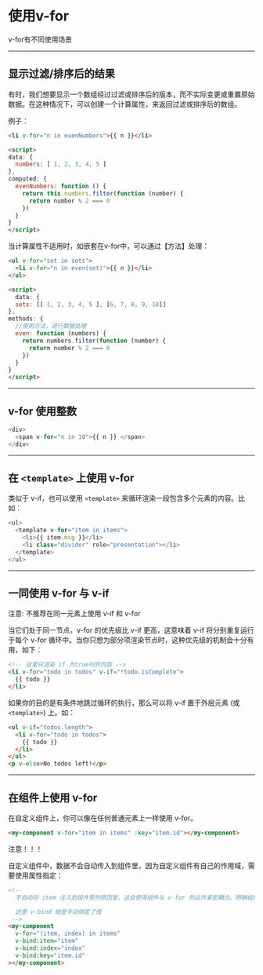# 使用v-for

v-for有不同使用场景

---

## 显示过滤/排序后的结果

有时，我们想要显示一个数组经过过滤或排序后的版本，而不实际变更或重置原始数据。在这种情况下，可以创建一个计算属性，来返回过滤或排序后的数组。

例子：

```html
<li v-for="n in evenNumbers">{{ n }}</li>

<script>
data: {
  numbers: [ 1, 2, 3, 4, 5 ]
},
computed: {
  evenNumbers: function () {
    return this.numbers.filter(function (number) {
      return number % 2 === 0
    })
  }
}
</script>
```

当计算属性不适用时，如嵌套在v-for中，可以通过【方法】处理：

```html
<ul v-for="set in sets">
  <li v-for="n in even(set)">{{ n }}</li>
</ul>

<script>
  data: {
  sets: [[ 1, 2, 3, 4, 5 ], [6, 7, 8, 9, 10]]
},
methods: {
  //使用方法，进行数据处理
  even: function (numbers) {
    return numbers.filter(function (number) {
      return number % 2 === 0
    })
  }
}
</script>
```

---

## v-for 使用整数

```javascript
<div>
  <span v-for="n in 10">{{ n }} </span>
</div>
```

---

## 在 `<template>` 上使用 v-for

类似于 v-if，也可以使用 `<template>` 来循环渲染一段包含多个元素的内容。比如：

```javascript
<ul>
  <template v-for="item in items">
    <li>{{ item.msg }}</li>
    <li class="divider" role="presentation"></li>
  </template>
</ul>
```

---

## 一同使用 v-for 与 v-if

注意: 不推荐在同一元素上使用 v-if 和 v-for

当它们处于同一节点，v-for 的优先级比 v-if 更高，这意味着 v-if 将分别重复运行于每个 v-for 循环中。当你只想为部分项渲染节点时，这种优先级的机制会十分有用，如下：

```html
<!-- 这里只渲染 if 为true时的内容 -->
<li v-for="todo in todos" v-if="!todo.isComplete">
  {{ todo }} 
</li>
```

如果你的目的是有条件地跳过循环的执行，那么可以将 v-if 置于外层元素 (或 `<template>`) 上。如：

```html
<ul v-if="todos.length">
  <li v-for="todo in todos">
    {{ todo }}
  </li>
</ul>
<p v-else>No todos left!</p>
```

---

## 在组件上使用 v-for

在自定义组件上，你可以像在任何普通元素上一样使用 v-for。

```html
<my-component v-for="item in items" :key="item.id"></my-component>
```

注意！！！

自定义组件中，数据不会自动传入到组件里，因为自定义组件有自己的作用域，需要使用属性指定：

```html
<!-- 
  不自动将 item 注入到组件里的原因是，这会使得组件与 v-for 的运作紧密耦合。明确组件数据的来源能够使组件在其他场合重复使用。

  这里 v-bind 就是手动绑定了值
 -->
<my-component
  v-for="(item, index) in items"
  v-bind:item="item"
  v-bind:index="index"
  v-bind:key="item.id"
></my-component>
```

